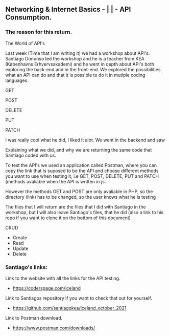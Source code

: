 ## Networking & Internet Basics - | | - API Consumption.
 
### The reason for this return. 

The World of API's

Last week (Time that I am writing it) we had a workshop about API's. Santiago Dononso led the workshop and he is a teacher from KEA (Københavns Erhvervsakademi) and he went in depth about API's both exploring the back-end and in the front-end. We explored the possibilities what an API can do and that it is possible to do it in mutiple coding languages. 

GET


POST

DELETE

PUT

PATCH

I was really cool what he did, I liked it alot.
We went in the backend and saw

Explaining what we did, and why we are returning the same code that Santiago coded with us.

To test the API's we used an application called Postman, where you can copy the link that is suposed to be the API and choose different methods you want to use when testing it, i.e GET, POST, DELETE, PUT and PATCH (methods avaliable when the API is written in js.

However the methods GET and POST are only avaliable in PHP, so the directory (link) has to be changed, so the user knows what he is testing

The files that I will return are the files that I did with Santiago in the workshop, but I will also leave Santiago's files, that he did (also a link to his repo if you want to clone it on the bottom of this document)


CRUD
* Create
* Read
* Update
* Delete





### Santiago's links:
Link to the website with all the links for the API testing.
* https://coderspage.com/iceland

Link to Santiagos repository if you want to check that out for yourself.
* https://github.com/santiagokea/iceland_october_2021 

Link to Postman download. 
* https://www.postman.com/downloads/